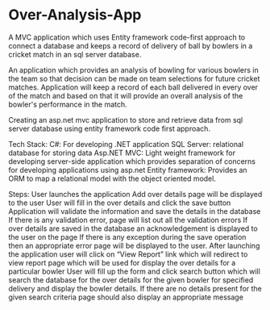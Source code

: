 # Over-Analysis-App

A MVC application which uses Entity framework code-first approach to connect a database and keeps a record of delivery of ball by bowlers in a cricket match in an sql server database.

An application which provides an analysis of bowling for various bowlers in the team so that decision can be made on team selections for future cricket matches. Application will keep a record of each ball delivered in every over of the match and based on that it will provide an overall analysis of the bowler's performance in the match.

Creating an asp.net mvc application to store and retrieve data from sql server database using entity framework code first approach. 

Tech Stack:
C#: For developing .NET application 
SQL Server: relational database for storing data 
Asp.NET MVC: Light weight framework for developing server-side application which provides separation of concerns for developing applications using asp.net 
Entity framework: Provides an ORM to map a relational model with the object oriented model.

Steps:
User launches the application 
Add over details page will be displayed to the user
User will fill in the over details and click the save button
Application will validate the information and save the details in the database 
If there is any validation error, page will list out all the validation errors
If over details are saved in the database an acknowledgement is displayed to the user on the page 
If there is any exception during the save operation then an appropriate error page will be displayed to the user. 
After launching the application user will click on “View Report” link which will redirect to view 
report page which will be used for display the over details for a particular bowler 
User will fill up the form and click search button which will search the database for the over 
details for the given bowler for specified delivery and display the bowler details.
If there are no details present for the given search criteria page should also display an 
appropriate message
